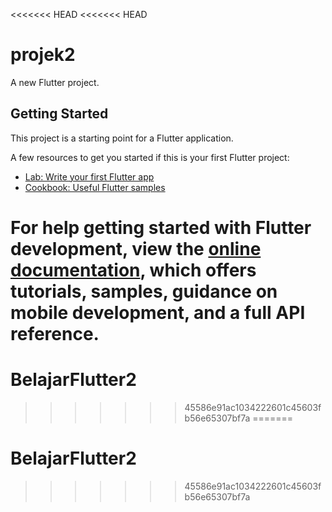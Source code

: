 <<<<<<< HEAD
<<<<<<< HEAD
# projek2

A new Flutter project.

## Getting Started

This project is a starting point for a Flutter application.

A few resources to get you started if this is your first Flutter project:

- [Lab: Write your first Flutter app](https://docs.flutter.dev/get-started/codelab)
- [Cookbook: Useful Flutter samples](https://docs.flutter.dev/cookbook)

For help getting started with Flutter development, view the
[online documentation](https://docs.flutter.dev/), which offers tutorials,
samples, guidance on mobile development, and a full API reference.
=======
# BelajarFlutter2
>>>>>>> 45586e91ac1034222601c45603fb56e65307bf7a
=======
# BelajarFlutter2
>>>>>>> 45586e91ac1034222601c45603fb56e65307bf7a
